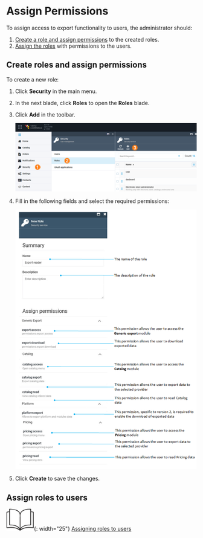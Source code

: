# Assign Permissions

To assign access to export functionality to users, the administrator should:

1. [Create a role and assign permissions](assigning-permissions.md#create-roles-and-assign-permissions) to the created roles.
1. [Assign the roles](assigning-permissions.md#assign-roles-to-users) with permissions to the users.

## Create roles and assign permissions

To create a new role:

1. Click **Security** in the main menu.
1. In the next blade, click **Roles** to open the **Roles** blade.
1. Click **Add** in the toolbar.

	![Path](media/roles-path.png)

1. Fill in the following fields and select the required permissions:

	![New user](media/new-export-role-fields.png)

1. Click **Create** to save the changes.

## Assign roles to users

![Readmore](media/readmore.png){: width="25"} [Assigning roles to users](../security/managing-users.md#assign-roles-to-users)

